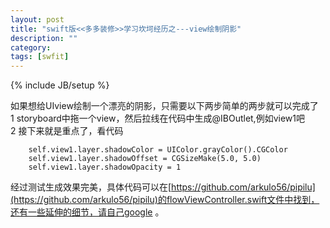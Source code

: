 ```yaml
---
layout: post
title: "swift版<<多多装修>>学习坎坷经历之---view绘制阴影"
description: ""
category:
tags: [swfit]
---
```

{% include JB/setup %} 

如果想给UIview绘制一个漂亮的阴影，只需要以下两步简单的两步就可以完成了    
1 storyboard中拖一个view，然后拉线在代码中生成@IBOutlet,例如view1吧        
2 接下来就是重点了，看代码    

   		self.view1.layer.shadowColor = UIColor.grayColor().CGColor
        self.view1.layer.shadowOffset = CGSizeMake(5.0, 5.0)
        self.view1.layer.shadowOpacity = 1
     
经过测试生成效果完美，具体代码可以在[https://github.com/arkulo56/pipilu](https://github.com/arkulo56/pipilu)的flowViewController.swift文件中找到，还有一些延伸的细节，请自己google 。     